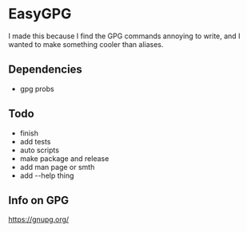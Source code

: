 # EasyGPG

I made this because I find the GPG commands annoying to write, and I wanted to make something cooler than aliases.

## Dependencies

- gpg probs

## Todo

- finish
- add tests
- auto scripts
- make package and release
- add man page or smth
- add --help thing

## Info on GPG

https://gnupg.org/
